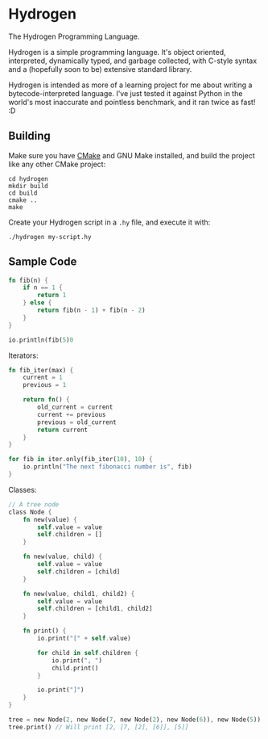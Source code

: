 
Hydrogen
========

The Hydrogen Programming Language.

Hydrogen is a simple programming language. It's object oriented, interpreted, dynamically typed, and garbage collected, with C-style syntax and a (hopefully soon to be) extensive standard library.

Hydrogen is intended as more of a learning project for me about writing a bytecode-interpreted language. I've just tested it against Python in the world's most inaccurate and pointless benchmark, and it ran twice as fast! :D


## Building

Make sure you have [CMake](http://www.cmake.org/download/) and GNU Make installed, and build the project like any other CMake project:

```
cd hydrogen
mkdir build
cd build
cmake ..
make
```

Create your Hydrogen script in a `.hy` file, and execute it with:

```
./hydrogen my-script.hy
```


## Sample Code

```rust
fn fib(n) {
	if n == 1 {
		return 1
	} else {
		return fib(n - 1) + fib(n - 2)
	}
}

io.println(fib(5)0
```

Iterators:

```rust
fn fib_iter(max) {
	current = 1
	previous = 1

	return fn() {
		old_current = current
		current += previous
		previous = old_current
		return current
	}
}

for fib in iter.only(fib_iter(10), 10) {
	io.println("The next fibonacci number is", fib)
}
```

Classes:

```rust
// A tree node
class Node {
	fn new(value) {
		self.value = value
		self.children = []
	}

	fn new(value, child) {
		self.value = value
		self.children = [child]
	}

	fn new(value, child1, child2) {
		self.value = value
		self.children = [child1, child2]
	}

	fn print() {
		io.print("[" + self.value)

		for child in self.children {
			io.print(", ")
			child.print()
		}

		io.print("]")
	}
}

tree = new Node(2, new Node(7, new Node(2), new Node(6)), new Node(5))
tree.print() // Will print [2, [7, [2], [6]], [5]]
```
